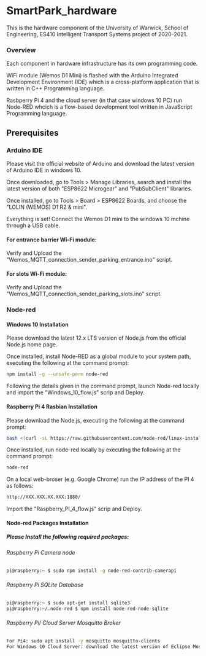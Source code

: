 # SmartPark_hardware

This is the hardware component of the University of Warwick, School of Engineering, ES410 Intelligent Transport Systems project of 2020-2021.

### Overview
Each component in hardware infrastructure has its own programming code. 

WiFi module (Wemos D1 Mini) is flashed with the Arduino Integrated Development Environment (IDE) which is a cross-platform application that is written in C++ Programming language. 

Rasbperry Pi 4 and the cloud server (in that case windows 10 PC) run Node-RED whcich is a flow-based development tool written in JavaScript Programming language.

## Prerequisites

### Arduino IDE
Please visit the official website of Arduino and download the latest version of Arduino IDE in windows 10.

Once downloaded, go to Tools > Manage Libraries, search and install the latest version of both "ESP8622 Microgear" and "PubSubClient" libraries.

Once installed, go to Tools > Board > ESP8622 Boards, and choose the "LOLIN (WEMOS) D1 R2 & mini".

Everything is set! Connect the Wemos D1 mini to the windows 10 mchine through a USB cable. 

#### For entrance barrier Wi-Fi module:
Verify and Upload the "Wemos_MQTT_connection_sender_parking_entrance.ino" script.

#### For slots Wi-Fi module:
Verify and Upload the "Wemos_MQTT_connection_sender_parking_slots.ino" script.

### Node-red
#### Windows 10 Installation
Please download the latest 12.x LTS version of Node.js from the official Node.js home page. 

Once installed, install Node-RED as a global module to your system path, executing the following at the command prompt:
```sh
npm install -g --unsafe-perm node-red
  ```
Following the details given in the command prompt, launch Node-red locally and import the "Windows_10_flow.js" scrip and Deploy.

#### Raspberry Pi 4 Rasbian Installation
Please download the Node.js, executing the following at the command prompt:
```sh
bash <(curl -sL https://raw.githubusercontent.com/node-red/linux-installers/master/deb/update-nodejs-and-nodered)
  ```
Once installed, run node-red locally by executing the following at the command prompt:
```sh
node-red
  ```
On a local web-broser (e.g. Google Chrome) run the IP address of the PI 4 as follows:
```sh
http://XXX.XXX.XX.XXX:1880/
  ```
Import the "Raspberry_PI_4_flow.js" scrip and Deploy.

#### Node-red Packages Installation
##### Please Install the following required packages:
###### Raspberry Pi Camera node
```sh
pi@raspberry:~ $ sudo npm install -g node-red-contrib-camerapi
  ```
###### Raspberry Pi SQLite Database
```sh
pi@raspberry:~ $ sudo apt-get install sqlite3
pi@raspberry:~/.node-red $ npm install node-red-node-sqlite
  ```
###### Raspberry Pi/ Cloud Server Mosquitto Broker
```sh
For Pi4: sudo apt install -y mosquitto mosquitto-clients
For Windows 10 Cloud Server: download the latest version of Eclipse Mosquitto from https://mosquitto.org/download/
  ```
